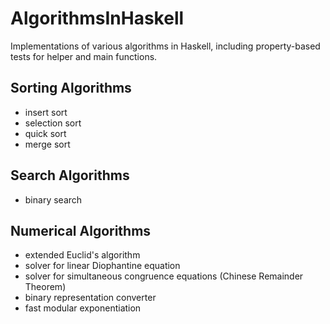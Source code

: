 # AlgorithmsInHaskell
Implementations of various algorithms in Haskell,
including property-based tests for helper and main functions.

## Sorting Algorithms
* insert sort 
* selection sort 
* quick sort 
* merge sort

## Search Algorithms
* binary search

## Numerical Algorithms
* extended Euclid's algorithm
* solver for linear Diophantine equation
* solver for simultaneous congruence equations (Chinese Remainder Theorem)
* binary representation converter 
* fast modular exponentiation

